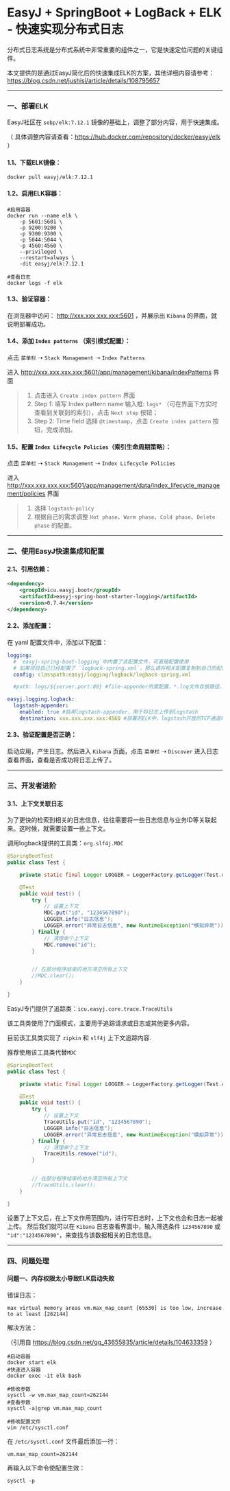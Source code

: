 # EasyJ + SpringBoot + LogBack + ELK - 快速实现分布式日志

分布式日志系统是分布式系统中非常重要的组件之一，它是快速定位问题的关键组件。

本文提供的是通过EasyJ简化后的快速集成ELK的方案，其他详细内容请参考：https://blog.csdn.net/jushisi/article/details/108795657


---------------------------


### 一、部署ELK

EasyJ社区在 `sebp/elk:7.12.1` 镜像的基础上，调整了部分内容，用于快速集成。

（ 具体调整内容请查看：https://hub.docker.com/repository/docker/easyj/elk ）

#### 1.1、下载ELK镜像：

```shell
docker pull easyj/elk:7.12.1
```

#### 1.2、启用ELK容器：

```shell
#启用容器
docker run --name elk \
    -p 5601:5601 \
    -p 9200:9200 \
    -p 9300:9300 \
    -p 5044:5044 \
    -p 4560:4560 \
    --privileged \
    --restart=always \
    -dit easyj/elk:7.12.1

#查看日志
docker logs -f elk
```

#### 1.3、验证容器：

在浏览器中访问： http://xxx.xxx.xxx.xxx:5601 ，并展示出 `Kibana` 的界面，就说明部署成功。

#### 1.4、添加 `Index patterns` （索引模式配置）：

点击 `菜单栏` ➝ `Stack Management` ➝ `Index Patterns`

进入 http://xxx.xxx.xxx.xxx:5601/app/management/kibana/indexPatterns 界面

> 1. 点击进入 `Create index pattern` 界面
> 2. Step 1: 填写 Index pattern name 输入框: `logs*` （可在界面下方实时查看到关联到的索引），点击 `Next step` 按钮；
> 3. Step 2: Time field 选择 `@timestamp`，点击 `Create index pattern` 按钮，完成添加。

#### 1.5、配置 `Index Lifecycle Policies`（索引生命周期策略）：

点击 `菜单栏` ➝ `Stack Management` ➝ `Index Lifecycle Policies`

进入 http://xxx.xxx.xxx.xxx:5601/app/management/data/index_lifecycle_management/policies 界面

> 1. 选择 `logstash-policy`
> 2. 根据自己的需求调整 `Hot phase`、`Warm phase`、`Cold phase`、`Delete phase` 的配置。


---------------------------


### 二、使用EasyJ快速集成和配置

#### 2.1、引用依赖：

```xml
<dependency>
    <groupId>icu.easyj.boot</groupId>
    <artifactId>easyj-spring-boot-starter-logging</artifactId>
    <version>0.7.4</version>
</dependency>
```

#### 2.2、添加配置：

在 yaml 配置文件中，添加以下配置：

```yaml
logging:
  # `easyj-spring-boot-logging`中内置了该配置文件，可直接配置使用
  # 如果项目自己已经配置了 `logback-spring.xml`，那么请将相关配置复制到自己的配置文件中
  config: classpath:easyj/logging/logback/logback-spring.xml

  #path: logs/${server.port:80} #file-appender所需配置，*.log文件存放路径，与ELK无关

easyj.logging.logback:
  logstash-appender:
    enabled: true #启用logstash-appender，用于将日志上传到logstash
    destination: xxx.xxx.xxx.xxx:4560 #部署的ELK中，logstash开放的TCP通道地址
```

#### 2.3、验证配置是否正确：

启动应用，产生日志。然后进入 `Kibana` 页面，点击 `菜单栏` ➝ `Discover` 进入日志查看界面，查看是否成功将日志上传了。


---------------------------


### 三、开发者进阶

#### 3.1、上下文关联日志

为了更快的检索到相关的日志信息，往往需要将一些日志信息与业务ID等关联起来。这时候，就需要设置一些上下文。

调用logback提供的工具类：`org.slf4j.MDC`

```java
@SpringBootTest
public class Test {

    private static final Logger LOGGER = LoggerFactory.getLogger(Test.class);

    @Test
    public void test() {
        try {
            // 设置上下文
            MDC.put("id", "1234567890");
            LOGGER.info("日志信息");
            LOGGER.error("异常日志信息", new RuntimeException("模拟异常"));
        } finally {
            // 清理单个上下文
            MDC.remove("id");
        }


        // 在部分程序结束的地方清空所有上下文
        //MDC.clear();
    }

}
```

EasyJ专门提供了追踪类：`icu.easyj.core.trace.TraceUtils`

该工具类使用了门面模式，主要用于追踪请求或日志或其他更多内容。

目前该工具类实现了 `zipkin` 和 `slf4j` 上下文追踪内容.

推荐使用该工具类代替`MDC`

```java
@SpringBootTest
public class Test {

    private static final Logger LOGGER = LoggerFactory.getLogger(Test.class);

    @Test
    public void test() {
        try {
            // 设置上下文
            TraceUtils.put("id", "1234567890");
            LOGGER.info("日志信息");
            LOGGER.error("异常日志信息", new RuntimeException("模拟异常"));
        } finally {
            // 清理单个上下文
            TraceUtils.remove("id");
        }


        // 在部分程序结束的地方清空所有上下文
        //TraceUtils.clear();
    }

}
```

设置了上下文后，在上下文作用范围内，进行写日志时，上下文也会和日志一起被上传。
然后我们就可以在 `Kibana` 日志查看界面中，输入筛选条件 `1234567890` 或 `"id":"1234567890"`，来查找与该数据相关的日志信息。


---------------------------


### 四、问题处理

#### 问题一、内存权限太小导致ELK启动失败

错误日志：

```log
max virtual memory areas vm.max_map_count [65530] is too low, increase to at least [262144]
```

解决方法：

（引用自 https://blog.csdn.net/qq_43655835/article/details/104633359 ）

```shell
#启动容器
docker start elk 
#快速进入容器
docker exec -it elk bash

#修改参数
sysctl -w vm.max_map_count=262144
#查看参数
sysctl -a|grep vm.max_map_count

#修改配置文件
vim /etc/sysctl.conf
```

在 `/etc/sysctl.conf` 文件最后添加一行：

```config
vm.max_map_count=262144
```

再输入以下命令使配置生效：

```shell
sysctl -p
```

